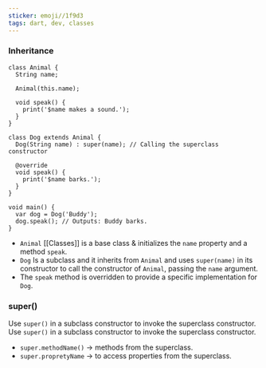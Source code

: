 ```yaml
---
sticker: emoji//1f9d3
tags: dart, dev, classes
---
```


### Inheritance

```
class Animal {
  String name;

  Animal(this.name);

  void speak() {
    print('$name makes a sound.');
  }
}

class Dog extends Animal {
  Dog(String name) : super(name); // Calling the superclass constructor

  @override
  void speak() {
    print('$name barks.');
  }
}

void main() {
  var dog = Dog('Buddy');
  dog.speak(); // Outputs: Buddy barks.
}

```

- `Animal` [[Classes]] is a base class & initializes the `name` property and a method `speak`.
- `Dog` Is a subclass and it inherits from `Animal` and uses `super(name)` in its constructor to call the constructor of `Animal`, passing the `name` argument.
- The `speak` method is overridden to provide a specific implementation for `Dog`.

### super()

Use `super()` in a subclass constructor to invoke the superclass constructor.
Use `super()` in a subclass constructor to invoke the superclass constructor.
- `super.methodName()`  → methods from the superclass.
- `super.propretyName`  → to access properties from the superclass.